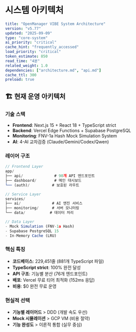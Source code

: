 # 시스템 아키텍처

```yaml
title: "OpenManager VIBE System Architecture"
version: "v5.77"
updated: "2025-09-09"
type: "core-system"
ai_priority: "critical"
cache_hint: "frequently_accessed"
load_priority: "critical"
token_estimate: 850
read_time: "4분"
related_weight: 1.0
dependencies: ["architecture.md", "api.md"]
cache_ttl: 300
preload: true
```

## 🏗️ 현재 운영 아키텍처

### 기술 스택
- **Frontend**: Next.js 15 + React 18 + TypeScript strict
- **Backend**: Vercel Edge Functions + Supabase PostgreSQL
- **Monitoring**: FNV-1a Hash Mock Simulation System
- **AI**: 4-AI 교차검증 (Claude/Gemini/Codex/Qwen)

### 레이어 구조
```typescript
// Frontend Layer
app/
├── api/              # 90개 API 엔드포인트
├── dashboard/        # 메인 대시보드
└── (auth)/          # 보호된 라우트

// Service Layer
services/
├── ai/              # AI 엔진 서비스
├── monitoring/      # 서버 모니터링
└── data/           # 데이터 처리

// Data Layer
- Mock Simulation (FNV-1a Hash)
- Supabase PostgreSQL 15
- In-Memory Cache (LRU)
```

### 핵심 특징
- **코드베이스**: 229,451줄 (881개 TypeScript 파일)
- **TypeScript strict**: 100% 완전 달성
- **API 구조**: 기능별 분산 (76개 엔드포인트)
- **배포**: Vercel 무료 티어 최적화 (152ms 응답)
- **비용**: $0 완전 무료 운영

### 현실적 선택
- **기능별 레이어드** > DDD (개발 속도 우선)
- **Mock 시뮬레이션** > GCP VM (비용 절약)
- **기능 완성도** > 이론적 통합 (실무 중심)